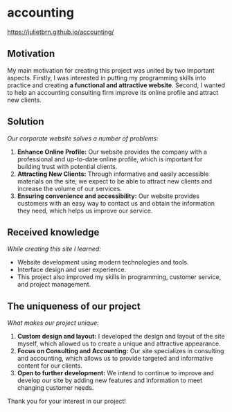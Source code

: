# accounting


https://julietbrn.github.io/accounting/

## Motivation
My main motivation for creating this project was united by two important aspects. Firstly, I was interested in putting my programming skills into practice and creating **a functional and attractive website**. Second, I wanted to help an accounting consulting firm improve its online profile and attract new clients.

## Solution
*Our corporate website solves a number of problems:*

1. **Enhance Online Profile:** Our website provides the company with a professional and up-to-date online profile, which is important for building trust with potential clients.
2. **Attracting New Clients:** Through informative and easily accessible materials on the site, we expect to be able to attract new clients and increase the volume of our services.
3. **Ensuring convenience and accessibility:** Our website provides customers with an easy way to contact us and obtain the information they need, which helps us improve our service.

## Received knowledge
*While creating this site I learned:*

- Website development using modern technologies and tools.
- Interface design and user experience.
- This project also improved my skills in programming, customer service, and project management.

## The uniqueness of our project
*What makes our project unique:*

1. **Custom design and layout:** I developed the design and layout of the site myself, which allowed us to create a unique and attractive appearance.
2. **Focus on Consulting and Accounting:** Our site specializes in consulting and accounting, which allows us to provide targeted and informative content for our clients.
3. **Open to further development:** We intend to continue to improve and develop our site by adding new features and information to meet changing customer needs.

Thank you for your interest in our project!
